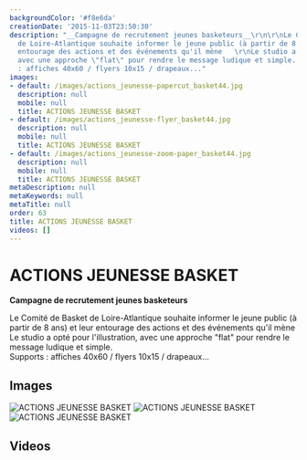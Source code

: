 ```yaml
---
backgroundColor: '#f8e6da'
creationDate: '2015-11-03T23:50:30'
description: "__Campagne de recrutement jeunes basketeurs__\r\n\r\nLe Comité de Basket
  de Loire-Atlantique souhaite informer le jeune public (à partir de 8 ans) et leur
  entourage des actions et des événements qu'il mène   \r\nLe studio a opté pour l'illustration,
  avec une approche \"flat\" pour rendre le message ludique et simple.   \r\nSupports
  : affiches 40x60 / flyers 10x15 / drapeaux..."
images:
- default: /images/actions_jeunesse-papercut_basket44.jpg
  description: null
  mobile: null
  title: ACTIONS JEUNESSE BASKET
- default: /images/actions_jeunesse-flyer_basket44.jpg
  description: null
  mobile: null
  title: ACTIONS JEUNESSE BASKET
- default: /images/actions_jeunesse-zoom-paper_basket44.jpg
  description: null
  mobile: null
  title: ACTIONS JEUNESSE BASKET
metaDescription: null
metaKeywords: null
metaTitle: null
order: 63
title: ACTIONS JEUNESSE BASKET
videos: []
---
```


# ACTIONS JEUNESSE BASKET

__Campagne de recrutement jeunes basketeurs__

Le Comité de Basket de Loire-Atlantique souhaite informer le jeune public (à partir de 8 ans) et leur entourage des actions et des événements qu'il mène   
Le studio a opté pour l'illustration, avec une approche "flat" pour rendre le message ludique et simple.   
Supports : affiches 40x60 / flyers 10x15 / drapeaux...

## Images

![ACTIONS JEUNESSE BASKET](/images/actions_jeunesse-papercut_basket44.jpg)
![ACTIONS JEUNESSE BASKET](/images/actions_jeunesse-flyer_basket44.jpg)
![ACTIONS JEUNESSE BASKET](/images/actions_jeunesse-zoom-paper_basket44.jpg)

## Videos
